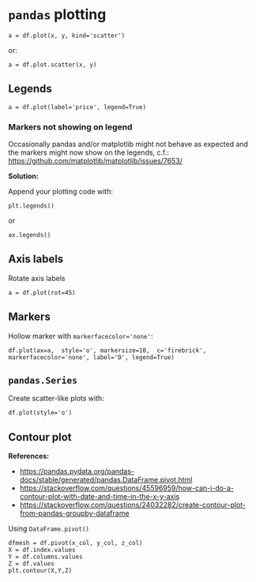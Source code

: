 # `pandas` plotting

~~~~
a = df.plot(x, y, kind='scatter')
~~~~

or:

~~~~
a = df.plot.scatter(x, y)
~~~~

## Legends

~~~~
a = df.plot(label='price', legend=True)
~~~~

### Markers not showing on legend

Occasionally pandas and/or matplotlib might not behave as expected and the markers might now show on
the legends, c.f.: https://github.com/matplotlib/matplotlib/issues/7653/

**Solution:**

Append your plotting code with:

~~~~
plt.legends()
~~~~

or 

~~~~
ax.legends()
~~~~

## Axis labels

Rotate axis labels

~~~~
a = df.plot(rot=45)
~~~~

## Markers

Hollow marker with `markerfacecolor='none'`:

~~~~
df.plot(ax=a,  style='o', markersize=10,  c='firebrick',  markerfacecolor='none', label='D', legend=True)
~~~~


## `pandas.Series`

Create scatter-like plots with:

~~~~
df.plot(style='o')
~~~~


## Contour plot

**References:**
- https://pandas.pydata.org/pandas-docs/stable/generated/pandas.DataFrame.pivot.html
- https://stackoverflow.com/questions/45596959/how-can-i-do-a-contour-plot-with-date-and-time-in-the-x-y-axis
- https://stackoverflow.com/questions/24032282/create-contour-plot-from-pandas-groupby-dataframe

Using `DataFrame.pivot()`

~~~~
dfmesh = df.pivot(x_col, y_col, z_col)
X = df.index.values
Y = df.columns.values
Z = df.values
plt.contour(X,Y,Z)
~~~~
